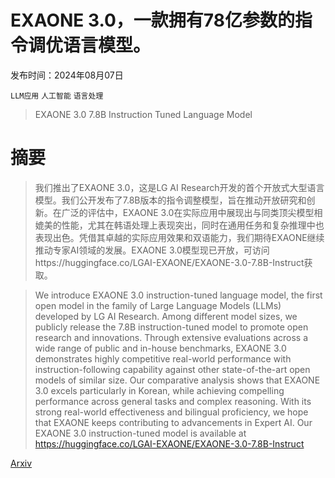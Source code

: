 # EXAONE 3.0，一款拥有78亿参数的指令调优语言模型。

发布时间：2024年08月07日

`LLM应用` `人工智能` `语言处理`

> EXAONE 3.0 7.8B Instruction Tuned Language Model

# 摘要

> 我们推出了EXAONE 3.0，这是LG AI Research开发的首个开放式大型语言模型。我们公开发布了7.8B版本的指令调整模型，旨在推动开放研究和创新。在广泛的评估中，EXAONE 3.0在实际应用中展现出与同类顶尖模型相媲美的性能，尤其在韩语处理上表现突出，同时在通用任务和复杂推理中也表现出色。凭借其卓越的实际应用效果和双语能力，我们期待EXAONE继续推动专家AI领域的发展。EXAONE 3.0模型现已开放，可访问https://huggingface.co/LGAI-EXAONE/EXAONE-3.0-7.8B-Instruct获取。

> We introduce EXAONE 3.0 instruction-tuned language model, the first open model in the family of Large Language Models (LLMs) developed by LG AI Research. Among different model sizes, we publicly release the 7.8B instruction-tuned model to promote open research and innovations. Through extensive evaluations across a wide range of public and in-house benchmarks, EXAONE 3.0 demonstrates highly competitive real-world performance with instruction-following capability against other state-of-the-art open models of similar size. Our comparative analysis shows that EXAONE 3.0 excels particularly in Korean, while achieving compelling performance across general tasks and complex reasoning. With its strong real-world effectiveness and bilingual proficiency, we hope that EXAONE keeps contributing to advancements in Expert AI. Our EXAONE 3.0 instruction-tuned model is available at https://huggingface.co/LGAI-EXAONE/EXAONE-3.0-7.8B-Instruct

[Arxiv](https://arxiv.org/abs/2408.03541)